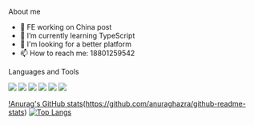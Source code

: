 <!--
**heartwarming/heartwarming** is a ✨ _special_ ✨ repository because its `README.md` (this file) appears on your GitHub profile.
- 😄 Pronouns: ...
- ⚡ Fun fact: ...
- 🤔 I’m looking for help with ...
- 📫 How to reach me: 18801259542
- 💬 Ask me about anything
-->

About me

- 🔭 FE working on China post
- 🌱 I’m currently learning TypeScript
- 👯 I'm looking for a better platform
- 📫 How to reach me: 18801259542

Languages and Tools

![](https://img.shields.io/badge/JS-rgb(241,213,41))
![](https://img.shields.io/badge/TS-rgb(4,128,217))
![](https://img.shields.io/badge/Vue-rgb(0,193,128))
![](https://img.shields.io/badge/React-rgb(47,215,255))
![](https://img.shields.io/badge/Webpack-rgb(43,59,66))
![](https://img.shields.io/badge/Vite-rgb(0,193,128))


[!Anurag's GitHub stats](https://github-readme-stats.vercel.app/api?username=heartwarming&show_icons=true&theme=radical)(https://github.com/anuraghazra/github-readme-stats)
[![Top Langs](https://github-readme-stats.vercel.app/api/top-langs/?username=heartwarming&layout=compact)](https://github.com/anuraghazra/github-readme-stats)

